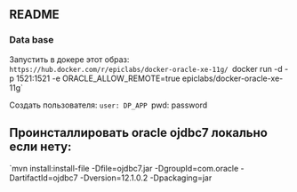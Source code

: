 ## README

### Data base
Запустить в докере этот образ:
`https://hub.docker.com/r/epiclabs/docker-oracle-xe-11g/
`docker run -d -p 1521:1521 -e ORACLE_ALLOW_REMOTE=true epiclabs/docker-oracle-xe-11g`

Создать пользователя:
`user: DP_APP
`pwd:  password

## Проинсталлировать oracle ojdbc7 локально если нету:
`mvn install:install-file -Dfile=ojdbc7.jar -DgroupId=com.oracle -DartifactId=ojdbc7 -Dversion=12.1.0.2 -Dpackaging=jar
